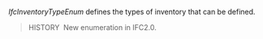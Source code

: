 _IfcInventoryTypeEnum_ defines the types of inventory that can be defined.

> HISTORY&nbsp; New enumeration in IFC2.0.